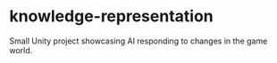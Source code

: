 # knowledge-representation
Small Unity project showcasing AI responding to changes in the game world.
